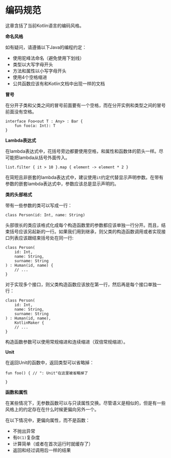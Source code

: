 # 编码规范

这章含括了当前Kotlin语言的编码风格。

**命名风格**

如有疑问，请遵循以下Java的编程约定：

 - 使用驼峰法命名（避免使用下划线）
 - 类型以大写字母开头
 - 方法和属性以小写字母开头
 - 使用4个空格缩进
 - 公共函数应该有和Kotlin文档中出现一样的文档

**冒号**

在分开子类和父类之间的冒号前面要有一个空格，而在分开实例和类型之间的冒号前面没有空格。

```
interface Foo<out T : Any> : Bar {
    fun foo(a: Int): T
}
```

**Lambda表达式**

在lambda表达式中，花括号旁边都要使用空格，和属性和函数体的箭头一样。尽可能把lambda从括号外面传入。

```
list.filter { it > 10 }.map { element -> element * 2 }
```

在简短且非嵌套的lambda表达式中，建议使用`it`约定代替显示声明参数。在带有参数的嵌套lambda表达式中，参数应该总是显示声明的。

**类的头部格式**

带有一些参数的类可以写成一行：

```
class Person(id: Int, name: String)
```

头部很长的类应该格式化成每个构造函数里的参数都应该单独一行分开。而且，结束括号应该另起新的一行。如果我们用到继承，则父类的构造函数调用或者实现接口列表应该跟结束括号处在同一行:

```
class Person(
    id: Int, 
    name: String,
    surname: String
) : Human(id, name) {
    // ...
}
```

对于实现多个接口，则父类构造函数应该放在第一行，然后再是每个接口单独一行：

```
class Person(
    id: Int, 
    name: String,
    surname: String
) : Human(id, name),
    KotlinMaker {
    // ...
}
```

构造函数参数可以使用常规缩进和连续缩进（双倍常规缩进）。

**Unit**

在返回Unit的函数中，返回类型可以省略掉：

```
fun foo() { // ": Unit"在这里被省略掉了

}
```

**函数和属性**

在某些情况下，无参数函数可以与只读属性交换。尽管语义是相似的，但是有一些风格上的约定存在在什么时候更偏向另外一个。

在以下情况中，更偏向属性，而不是函数：

 - 不抛出异常
 - 有`O(1)`复杂度
 - 计算简单（或者在首次运行时就缓存了）
 - 返回和经过调用后一样的结果